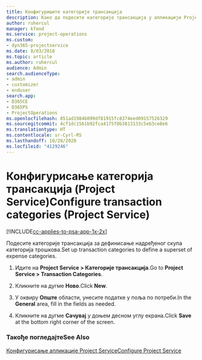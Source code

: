 ```yaml
---
title: Конфигуришите категорије трансакција
description: Како да подесите категорије трансакција у апликацији Project Service
author: ruhercul
manager: kfend
ms.service: project-operations
ms.custom:
- dyn365-projectservice
ms.date: 8/03/2018
ms.topic: article
ms.author: ruhercul
audience: Admin
search.audienceType:
- admin
- customizer
- enduser
search.app:
- D365CE
- D365PS
- ProjectOperations
ms.openlocfilehash: 851ad1984b099df81915fc8374eed09157526329
ms.sourcegitcommit: 4cf1dc1561b92fca4175f0b3813133c5e63ce8e6
ms.translationtype: HT
ms.contentlocale: sr-Cyrl-RS
ms.lasthandoff: 10/28/2020
ms.locfileid: "4129246"
---
```

# <a name="configure-transaction-categories-project-service"></a><span data-ttu-id="21119-103">Конфигурисање категорија трансакција (Project Service)</span><span class="sxs-lookup"><span data-stu-id="21119-103">Configure transaction categories (Project Service)</span></span>

[!INCLUDE[cc-applies-to-psa-app-1x-2x](../includes/cc-applies-to-psa-app-1x-2x.md)]

<span data-ttu-id="21119-104">Подесите категорије трансакција за дефинисање надређеног скупа категорија трошкова.</span><span class="sxs-lookup"><span data-stu-id="21119-104">Set up transaction categories to define a superset of expense categories.</span></span>  
  
1.  <span data-ttu-id="21119-105">Идите на **Project Service > Категорије трансакција**.</span><span class="sxs-lookup"><span data-stu-id="21119-105">Go to **Project Service > Transaction Categories**.</span></span>  
  
2.  <span data-ttu-id="21119-106">Кликните на дугме **Ново**.</span><span class="sxs-lookup"><span data-stu-id="21119-106">Click **New**.</span></span>  
  
3.  <span data-ttu-id="21119-107">У оквиру **Опште** области, унесите податке у поља по потреби.</span><span class="sxs-lookup"><span data-stu-id="21119-107">In the **General** area, fill in the fields as needed.</span></span>  
  
4.  <span data-ttu-id="21119-108">Кликните на дугме **Сачувај** у доњем десном углу екрана.</span><span class="sxs-lookup"><span data-stu-id="21119-108">Click **Save** at the bottom right corner of the screen.</span></span>  
  
### <a name="see-also"></a><span data-ttu-id="21119-109">Такође погледајте</span><span class="sxs-lookup"><span data-stu-id="21119-109">See Also</span></span>  
 [<span data-ttu-id="21119-110">Конфигурисање апликације Project Service</span><span class="sxs-lookup"><span data-stu-id="21119-110">Configure Project Service</span></span>](../psa/configure.md)
